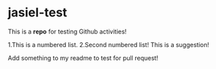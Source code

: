 # jasiel-test
This is a **repo** for testing Github activities!

1.This is a numbered list.
2.Second numbered list! This is a suggestion!

Add something to my readme to test for pull request!
